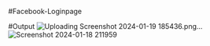 #Facebook-Loginpage

#Output
![Uploading Screenshot 2024-01-19 185436.png…]()
![Screenshot 2024-01-18 211959](https://github.com/ut123-ux/Uttamkrprasad/assets/142161108/dd8788ff-ae45-4bf3-b736-16ca769e028e)
